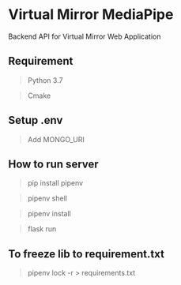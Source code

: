 # Virtual Mirror MediaPipe
Backend API for Virtual Mirror Web Application

## Requirement
> Python 3.7

> Cmake

## Setup .env
> Add MONGO_URI
## How to run server
> pip install pipenv

> pipenv shell

> pipenv install

> flask run

## To freeze lib to requirement.txt
> pipenv lock -r > requirements.txt